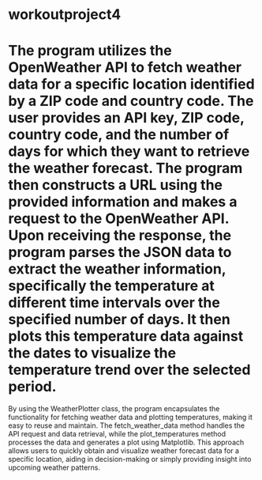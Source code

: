 # workoutproject4
# The program utilizes the OpenWeather API to fetch weather data for a specific location identified by a ZIP code and country code. The user provides an API key, ZIP code, country code, and the number of days for which they want to retrieve the weather forecast. The program then constructs a URL using the provided information and makes a request to the OpenWeather API. Upon receiving the response, the program parses the JSON data to extract the weather information, specifically the temperature at different time intervals over the specified number of days. It then plots this temperature data against the dates to visualize the temperature trend over the selected period.
By using the WeatherPlotter class, the program encapsulates the functionality for fetching weather data and plotting temperatures, making it easy to reuse and maintain. The fetch_weather_data method handles the API request and data retrieval, while the plot_temperatures method processes the data and generates a plot using Matplotlib. This approach allows users to quickly obtain and visualize weather forecast data for a specific location, aiding in decision-making or simply providing insight into upcoming weather patterns.
